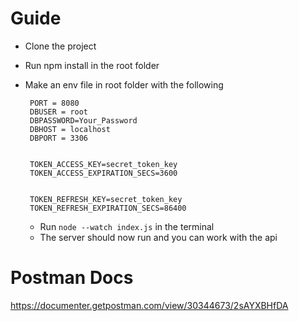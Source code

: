 # Guide
- Clone the project
 - Run npm install in the root folder

 - Make an env file in root folder with the following
   ```dotenv
    PORT = 8080
    DBUSER = root
    DBPASSWORD=Your_Password
    DBHOST = localhost
    DBPORT = 3306

   
    TOKEN_ACCESS_KEY=secret_token_key
    TOKEN_ACCESS_EXPIRATION_SECS=3600


    TOKEN_REFRESH_KEY=secret_token_key
    TOKEN_REFRESH_EXPIRATION_SECS=86400
    ```
    - Run ```node --watch index.js``` in the terminal
    - The server should now run and you can work with the api
# Postman Docs
https://documenter.getpostman.com/view/30344673/2sAYXBHfDA
